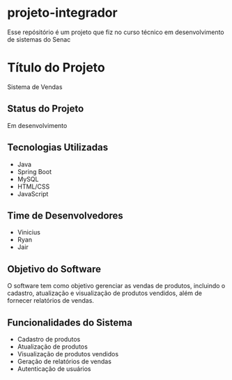 # projeto-integrador
Esse repósitório é um projeto que fiz no curso técnico em desenvolvimento de sistemas do Senac

# Título do Projeto
Sistema de Vendas

## Status do Projeto
Em desenvolvimento

## Tecnologias Utilizadas
- Java
- Spring Boot
- MySQL
- HTML/CSS
- JavaScript

## Time de Desenvolvedores
- Vinicius
- Ryan
- Jair

## Objetivo do Software
O software tem como objetivo gerenciar as vendas de produtos, incluindo o cadastro, atualização e visualização de produtos vendidos, além de fornecer relatórios de vendas.

## Funcionalidades do Sistema
- Cadastro de produtos
- Atualização de produtos
- Visualização de produtos vendidos
- Geração de relatórios de vendas
- Autenticação de usuários
